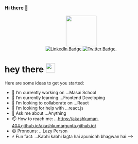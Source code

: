 ### Hi there 👋

<div id="header" align="center">
  <img src="https://media.giphy.com/media/M9gbBd9nbDrOTu1Mqx/giphy.gif" width="100"/>
</div>


<div id="badges" align="center">
  <a href="[your-linkedin-URL](https://www.linkedin.com/in/akash-kumar-gupta-482739229)">
    <img src="https://img.shields.io/badge/LinkedIn-blue?style=for-the-badge&logo=linkedin&logoColor=white" alt="LinkedIn Badge"/>
  </a>
  <a href="[your-twitter-URL](https://twitter.com/akashkumar404/)">
    <img src="https://img.shields.io/badge/Twitter-blue?style=for-the-badge&logo=twitter&logoColor=white" alt="Twitter Badge"/>
  </a>
  <img src="https://komarev.com/ghpvc/?username=akashkumar-404&style=flat-square&color=blue" alt=""/>
</div>
<h1>
  hey there
  <img src="https://media.giphy.com/media/hvRJCLFzcasrR4ia7z/giphy.gif" width="30px"/>
</h1>

Here are some ideas to get you started:

- 🔭 I’m currently working on ...Masai School
- 🌱 I’m currently learning ...Frontend Developing
- 👯 I’m looking to collaborate on ...React
- 🤔 I’m looking for help with ...react.js
- 💬 Ask me about ...Anything
- 📫 How to reach me: ...https://akashkumar-404.github.io/akashkumargupta.github.io/
- 😄 Pronouns: ...Lazy Person
- ⚡ Fun fact: ...Kabhi kabhi lagta hai apunichh bhagwan hai
-->
